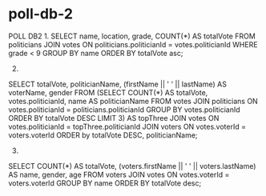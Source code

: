 # poll-db-2

POLL DB2
1.
SELECT name, location, grade, COUNT(*) AS totalVote
FROM politicians
JOIN votes ON politicians.politicianId = votes.politicianId
WHERE grade < 9
GROUP BY name
ORDER BY totalVote asc;

2.
SELECT totalVote, politicianName, (firstName || ' ' || lastName) AS voterName, gender
FROM (SELECT COUNT(*) AS totalVote, votes.politicianId, name AS politicianName FROM votes
JOIN politicians ON votes.politicianId = politicians.politicianId
GROUP BY votes.politicianId
ORDER BY totalVote DESC
LIMIT 3) AS topThree
JOIN votes ON votes.politicianId = topThree.politicianId
JOIN voters ON votes.voterId = voters.voterId
ORDER by totalVote DESC, politicianName;

3.
SELECT COUNT(*) AS totalVote, (voters.firstName || ' ' || voters.lastName) AS name, gender, age
FROM voters JOIN votes ON votes.voterId = voters.voterId
GROUP BY name
ORDER BY totalVote desc;